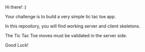 Hi there! :)

Your challenge is to build a very simple tic tac toe app.

In this repository, you will find working server and client skeletons.

The Tic Tac Toe moves must be validated in the server side.

Good Luck!
